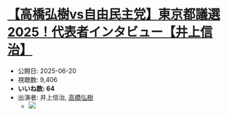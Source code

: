 # [【高橋弘樹vs自由民主党】東京都議選2025！代表者インタビュー【井上信治】](https://www.youtube.com/watch?v=_a4Y_Y3bGHE)
-   公開日: 2025-06-20
-   視聴数: 9,406
-   **いいね数: 64**
-   出演者: 井上信治, [高橋弘樹](/rehacq_fan/people/高橋弘樹 "wikilink")
    - [![](https://img.youtube.com/vi/_a4Y_Y3bGHE/hqdefault.jpg)](https://www.youtube.com/watch?v=_a4Y_Y3bGHE)
